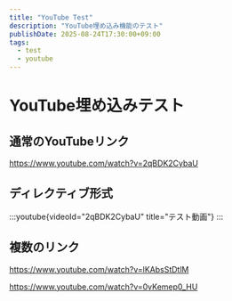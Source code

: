 ```yaml
---
title: "YouTube Test"
description: "YouTube埋め込み機能のテスト"
publishDate: 2025-08-24T17:30:00+09:00
tags:
  - test
  - youtube
---
```


# YouTube埋め込みテスト

## 通常のYouTubeリンク

https://www.youtube.com/watch?v=2qBDK2CybaU

## ディレクティブ形式

:::youtube{videoId="2qBDK2CybaU" title="テスト動画"}
:::

## 複数のリンク

https://www.youtube.com/watch?v=lKAbsStDtlM

https://www.youtube.com/watch?v=0vKemep0_HU
